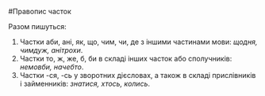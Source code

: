 #Правопис часток

<span class="p1">Разом пишуться:</span>
<ol>
<li>Частки <span class="p1">аби, анi, як, що, чим, чи, де</span> з iншими частинами мови: <i>щодня, чимдуж, анiтрохи</i>.</li>
<li> Частки <span class="p1">то, ж, же, б, би</span> в складi iнших часток або сполучникiв: <i>немовби, начебто</i>.</li>
<li> Частки <span class="p1">-ся, -сь</span> у зворотних дiєсловах, а також в складi прислiвникiв i займенникiв:<i> знатися, хтось, колись</i>.</li>
</ol>
